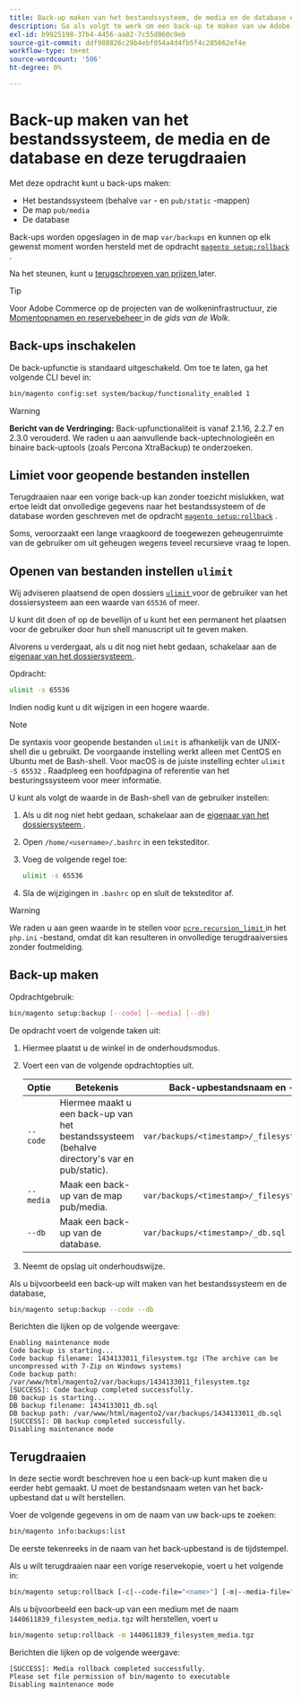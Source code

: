 ```yaml
---
title: Back-up maken van het bestandssysteem, de media en de database en deze terugdraaien
description: Ga als volgt te werk om een back-up te maken van uw Adobe Commerce-toepassing en deze te herstellen.
exl-id: b9925198-37b4-4456-aa82-7c55d060c9eb
source-git-commit: ddf988826c29b4ebf054a4d4fb5f4c285662ef4e
workflow-type: tm+mt
source-wordcount: '506'
ht-degree: 0%

---
```


# Back-up maken van het bestandssysteem, de media en de database en deze terugdraaien

Met deze opdracht kunt u back-ups maken:

* Het bestandssysteem (behalve `var` - en `pub/static` -mappen)
* De map `pub/media`
* De database

Back-ups worden opgeslagen in de map `var/backups` en kunnen op elk gewenst moment worden hersteld met de opdracht [`magento setup:rollback`](uninstall-modules.md#roll-back-the-file-system-database-or-media-files) .

Na het steunen, kunt u [ terugschroeven van prijzen ](#rollback) later.

>[!TIP]
>
>Voor Adobe Commerce op de projecten van de wolkeninfrastructuur, zie [ Momentopnamen en reservebeheer ](https://devdocs.magento.com/cloud/project/project-webint-snap.html) in de _gids van de Wolk_.

## Back-ups inschakelen

De back-upfunctie is standaard uitgeschakeld. Om toe te laten, ga het volgende CLI bevel in:

```bash
bin/magento config:set system/backup/functionality_enabled 1
```

>[!WARNING]
>
>**Bericht van de Verdringing:**
>Back-upfunctionaliteit is vanaf 2.1.16, 2.2.7 en 2.3.0 verouderd. We raden u aan aanvullende back-uptechnologieën en binaire back-uptools (zoals Percona XtraBackup) te onderzoeken.

## Limiet voor geopende bestanden instellen

Terugdraaien naar een vorige back-up kan zonder toezicht mislukken, wat ertoe leidt dat onvolledige gegevens naar het bestandssysteem of de database worden geschreven met de opdracht [`magento setup:rollback`](uninstall-modules.md#roll-back-the-file-system-database-or-media-files) .

Soms, veroorzaakt een lange vraagkoord de toegewezen geheugenruimte van de gebruiker om uit geheugen wegens teveel recursieve vraag te lopen.

## Openen van bestanden instellen `ulimit`

Wij adviseren plaatsend de open dossiers [`ulimit` ](https://ss64.com/bash/ulimit.html) voor de gebruiker van het dossiersysteem aan een waarde van `65536` of meer.

U kunt dit doen of op de bevellijn of u kunt het een permanent het plaatsen voor de gebruiker door hun shell manuscript uit te geven maken.

Alvorens u verdergaat, als u dit nog niet hebt gedaan, schakelaar aan de [ eigenaar van het dossiersysteem ](../prerequisites/file-system/overview.md).

Opdracht:

```bash
ulimit -s 65536
```

Indien nodig kunt u dit wijzigen in een hogere waarde.

>[!NOTE]
>
>De syntaxis voor geopende bestanden `ulimit` is afhankelijk van de UNIX-shell die u gebruikt. De voorgaande instelling werkt alleen met CentOS en Ubuntu met de Bash-shell. Voor macOS is de juiste instelling echter `ulimit -S 65532` . Raadpleeg een hoofdpagina of referentie van het besturingssysteem voor meer informatie.

U kunt als volgt de waarde in de Bash-shell van de gebruiker instellen:

1. Als u dit nog niet hebt gedaan, schakelaar aan de [ eigenaar van het dossiersysteem ](../prerequisites/file-system/overview.md).
1. Open `/home/<username>/.bashrc` in een teksteditor.
1. Voeg de volgende regel toe:

   ```bash
   ulimit -s 65536
   ```

1. Sla de wijzigingen in `.bashrc` op en sluit de teksteditor af.

>[!WARNING]
>
>We raden u aan geen waarde in te stellen voor [`pcre.recursion_limit` ](https://www.php.net/manual/en/pcre.configuration.php) in het `php.ini` -bestand, omdat dit kan resulteren in onvolledige terugdraaiversies zonder foutmelding.

## Back-up maken

Opdrachtgebruik:

```bash
bin/magento setup:backup [--code] [--media] [--db]
```

De opdracht voert de volgende taken uit:

1. Hiermee plaatst u de winkel in de onderhoudsmodus.
1. Voert een van de volgende opdrachtopties uit.

   | Optie | Betekenis | Back-upbestandsnaam en -locatie |
   |--- |--- |--- |
   | `--code` | Hiermee maakt u een back-up van het bestandssysteem (behalve directory&#39;s var en pub/static). | `var/backups/<timestamp>/_filesystem.tgz` |
   | `--media` | Maak een back-up van de map pub/media. | `var/backups/<timestamp>/_filesystem_media.tgz` |
   | `--db` | Maak een back-up van de database. | `var/backups/<timestamp>/_db.sql` |

1. Neemt de opslag uit onderhoudswijze.

Als u bijvoorbeeld een back-up wilt maken van het bestandssysteem en de database,

```bash
bin/magento setup:backup --code --db
```

Berichten die lijken op de volgende weergave:

```terminal
Enabling maintenance mode
Code backup is starting...
Code backup filename: 1434133011_filesystem.tgz (The archive can be uncompressed with 7-Zip on Windows systems)
Code backup path: /var/www/html/magento2/var/backups/1434133011_filesystem.tgz
[SUCCESS]: Code backup completed successfully.
DB backup is starting...
DB backup filename: 1434133011_db.sql
DB backup path: /var/www/html/magento2/var/backups/1434133011_db.sql
[SUCCESS]: DB backup completed successfully.
Disabling maintenance mode
```

## Terugdraaien

In deze sectie wordt beschreven hoe u een back-up kunt maken die u eerder hebt gemaakt. U moet de bestandsnaam weten van het back-upbestand dat u wilt herstellen.

Voer de volgende gegevens in om de naam van uw back-ups te zoeken:

```bash
bin/magento info:backups:list
```

De eerste tekenreeks in de naam van het back-upbestand is de tijdstempel.

Als u wilt terugdraaien naar een vorige reservekopie, voert u het volgende in:

```bash
bin/magento setup:rollback [-c|--code-file="<name>"] [-m|--media-file="<name>"] [-d|--db-file="<name>"]
```

Als u bijvoorbeeld een back-up van een medium met de naam `1440611839_filesystem_media.tgz` wilt herstellen, voert u

```bash
bin/magento setup:rollback -m 1440611839_filesystem_media.tgz
```

Berichten die lijken op de volgende weergave:

```terminal
[SUCCESS]: Media rollback completed successfully.
Please set file permission of bin/magento to executable
Disabling maintenance mode
```
